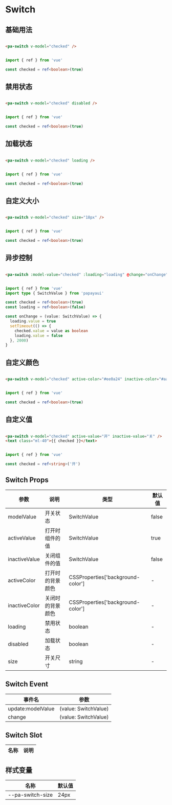# Switch

<!--codes start-->

## 基础用法

```html [template]

<pa-switch v-model="checked" />

```
```ts [script]

import { ref } from 'vue'

const checked = ref<boolean>(true)

```
## 禁用状态

```html [template]

<pa-switch v-model="checked" disabled />

```
```ts [script]

import { ref } from 'vue'

const checked = ref<boolean>(true)

```
## 加载状态

```html [template]

<pa-switch v-model="checked" loading />

```
```ts [script]

import { ref } from 'vue'

const checked = ref<boolean>(true)

```
## 自定义大小

```html [template]

<pa-switch v-model="checked" size="18px" />

```
```ts [script]

import { ref } from 'vue'

const checked = ref<boolean>(true)

```
## 异步控制

```html [template]

<pa-switch :model-value="checked" :loading="loading" @change="onChange" />

```
```ts [script]

import { ref } from 'vue'
import type { SwitchValue } from 'papayaui'

const checked = ref<boolean>(true)
const loading = ref<boolean>(false)

const onChange = (value: SwitchValue) => {
  loading.value = true
  setTimeout(() => {
    checked.value = value as boolean
    loading.value = false
  }, 2000)
}

```
## 自定义颜色

```html [template]

<pa-switch v-model="checked" active-color="#ee0a24" inactive-color="#aaa" />

```
```ts [script]

import { ref } from 'vue'

const checked = ref<boolean>(true)

```
## 自定义值

```html [template]

<pa-switch v-model="checked" active-value="开" inactive-value="关" />
<text class="ml-40">{{ checked }}</text>

```
```ts [script]

import { ref } from 'vue'

const checked = ref<string>('开')

```

<!--codes end-->

## Switch Props

<!--props start-->

| 参数 | 说明 | 类型 | 默认值 |
| --- | ----- | --- | --- |
| modelValue | 开关状态 | SwitchValue |  false |
| activeValue | 打开时组件的值 | SwitchValue |  true |
| inactiveValue | 关闭组件的值 | SwitchValue |  false |
| activeColor | 打开时的背景颜色 | CSSProperties['background-color'] | - |
| inactiveColor | 关闭时的背景颜色 | CSSProperties['background-color'] | - |
| loading | 禁用状态 | boolean | - |
| disabled | 加载状态 | boolean | - |
| size | 开关尺寸 | string | - |

<!--props end-->

## Switch Event

<!--event start-->

| 事件名 | 参数 |
| --- | --- |
| update:modelValue | (value: SwitchValue)  |
| change | (value: SwitchValue)  |

<!--event end-->

## Switch Slot

<!--slot start-->

| 名称 | 说明 |
| --- | --- |


<!--slot end-->

## 样式变量

<!--cssVar start-->

| 名称 | 默认值 |
| --- | --- |
| --pa-switch-size | 24px |

<!--cssVar end-->

